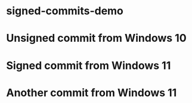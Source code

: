 # signed-commits-demo

# Unsigned commit from Windows 10

# Signed commit from Windows 11

# Another commit from Windows 11